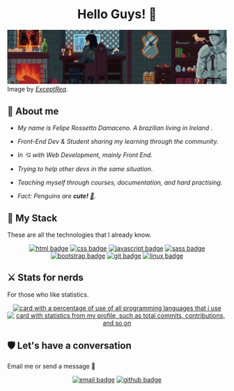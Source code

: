 <h1 align="center">Hello Guys! 🖖</h1>

<a href="https://github.com/feliperdamaceno"><img alt="A medieval gaming room, with a guy sitting on a computer" src="img/medieval-gaming-room.gif"></a>
Image by <i><a href="https://www.artstation.com/exceptrea">ExceptRea</a></i>.

## 🏹 About me

- _My name is Felipe Rossetto Damaceno. A brazilian living in Ireland ._

- _Front-End Dev & Student sharing my learning through the community._

- _In 💘 with Web Development, mainly Front End._

- _Trying to help other devs in the same situation._

- _Teaching myself through courses, documentation, and hard practising._

- _Fact: Penguins are **cute!** <a href="https://en.wikipedia.org/wiki/Linux)">🐧</a>._

## 🔮 My Stack

These are all the technologies that I already know.

<div align="center">
  <!-- HTML Badge -->
  <a href="https://github.com/feliperdamaceno"><img alt="html badge" src="https://img.shields.io/badge/HTML5-2CA5E0?style=for-the-badge&logo=html5&logoColor=white&color=orange"></a>
  <!-- CSS Badge -->
  <a href="https://github.com/feliperdamaceno"><img alt="css badge" src="https://img.shields.io/badge/CSS3-2CA5E0?style=for-the-badge&logo=css3&logoColor=white&color=blue"></a>
  <!-- JavaScript Badge -->
  <a href="https://github.com/feliperdamaceno"><img alt="javascript badge" src="https://img.shields.io/badge/JavaScript-2CA5E0?style=for-the-badge&logo=javascript&logoColor=white&color=yellow"></a>
  <!-- SASS Badge -->
  <a href="https://github.com/feliperdamaceno"><img alt="sass badge" src="https://img.shields.io/badge/SASS-2CA5E0?style=for-the-badge&logo=sass&logoColor=white&color=violet"></a>
  <!-- Bootstrap Badge -->
  <a href="https://github.com/feliperdamaceno"><img alt="bootstrap badge" src="https://img.shields.io/badge/Bootstrap_5.0-2CA5E0?style=for-the-badge&logo=sass&logoColor=white&color=purple"></a>
  <!-- Git Badge -->
  <a href="https://github.com/feliperdamaceno"><img alt="git badge" src="https://img.shields.io/badge/Git-2CA5E0?style=for-the-badge&logo=git&logoColor=white&color=brown"></a>
  <!-- Linux Badge -->
  <a href="https://github.com/feliperdamaceno"><img alt="linux badge" src="https://img.shields.io/badge/Linux-2CA5E0?style=for-the-badge&logo=linux&logoColor=white&color=gray"></a>
</div>

## ⚔️ Stats for nerds

For those who like statistics.

<div align="center">
  <!-- Languages Card -->
  <a href="https://github.com/feliperdamaceno"><img height="112.5em" alt="card with a percentage of use of all programming languages that i use" src="https://github-readme-stats.vercel.app/api/top-langs/?username=feliperdamaceno&theme=react&layout=compact&langs_count=8&hide_border=true&custom_title=Top&nbsp;languages"/></a>
  <!-- Info Card -->
  <a href="https://github.com/feliperdamaceno"><img height="112.5em" alt="card with statistics from my profile, such as total commits, contributions, and so on" src="https://github-readme-stats.vercel.app/api?username=feliperdamaceno&theme=react&show_icons=true&include_all_commits=true& count_private=true&hide_border=true&hide=stars&custom_title=Github&nbsp;Info"/></a>
</div>

## 🛡️ Let's have a conversation

Email me or send a message 🙌

<div align="center">
  <!-- Email Badge -->
  <a href="mailto:feliperdamaceno@sent.com"><img  alt="email badge" src="https://img.shields.io/badge/Email-2CA5E0?style=for-the-badge&logo=minutemailer&logoColor=white&color=blue"></a>
  <!-- Github Badge -->
  <a href="https://github.com/feliperdamaceno/feliperdamaceno/issues"><img alt="github badge" src="https://img.shields.io/badge/Github-2CA5E0?style=for-the-badge&logo=github&logoColor=white&color=black"></a>
</div>

